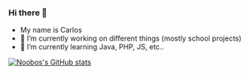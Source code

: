 ### Hi there 👋
- My name is Carlos
- 🔭 I’m currently working on different things (mostly school projects)
- 🌱 I’m currently learning Java, PHP, JS, etc..

[![Noobos's GitHub stats](https://github-readme-stats.vercel.app/api?username=Noobos100)](https://github.com/anuraghazra/github-readme-stats)
